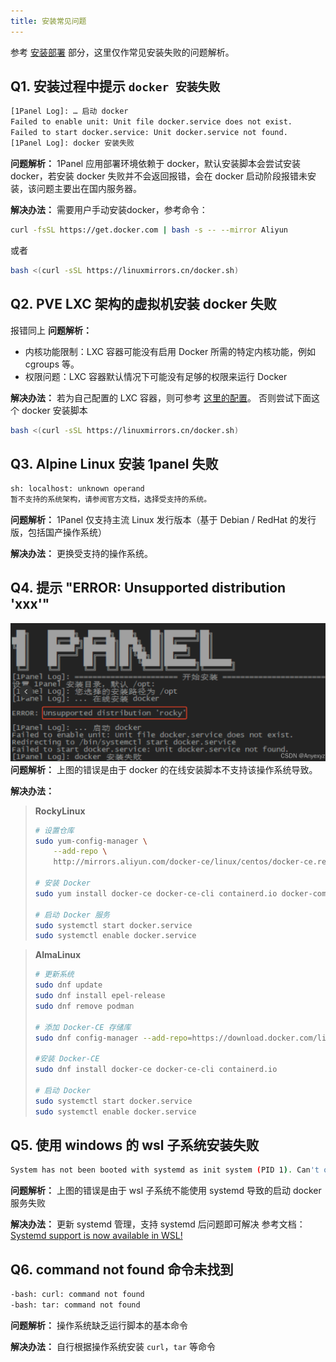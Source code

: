 ```yaml
---
title: 安装常见问题
---
```


参考 [安装部署](/docs/installation/) 部分，这里仅作常见安装失败的问题解析。

## Q1. 安装过程中提示 `docker 安装失败`
```bash
[1Panel Log]: … 启动 docker
Failed to enable unit: Unit file docker.service does not exist.
Failed to start docker.service: Unit docker.service not found.
[1Panel Log]: docker 安装失败
```
**问题解析：**
1Panel 应用部署环境依赖于 docker，默认安装脚本会尝试安装 docker，若安装 docker 失败并不会返回报错，会在 docker 启动阶段报错未安装，该问题主要出在国内服务器。

**解决办法：**
需要用户手动安装docker，参考命令：
```bash
curl -fsSL https://get.docker.com | bash -s -- --mirror Aliyun
```
或者
```bash
bash <(curl -sSL https://linuxmirrors.cn/docker.sh)
```

## Q2. PVE LXC 架构的虚拟机安装 docker 失败
报错同上
**问题解析：**
- 内核功能限制：LXC 容器可能没有启用 Docker 所需的特定内核功能，例如 cgroups 等。
- 权限问题：LXC 容器默认情况下可能没有足够的权限来运行 Docker

**解决办法：**
若为自己配置的 LXC 容器，则可参考 [这里的配置](https://www.anye.xyz/archives/1700913888051#pve-lxc-%E8%BF%90%E8%A1%8C-docker)。
否则尝试下面这个 docker 安装脚本
```bash
bash <(curl -sSL https://linuxmirrors.cn/docker.sh)
```
## Q3. Alpine Linux 安装 1panel 失败
```bash
sh: localhost: unknown operand
暂不支持的系统架构，请参阅官方文档，选择受支持的系统。
```
**问题解析：**
1Panel 仅支持主流 Linux 发行版本（基于 Debian / RedHat 的发行版，包括国产操作系统）

**解决办法：**
更换受支持的操作系统。

## Q4. 提示 "ERROR: Unsupported distribution 'xxx'"
![](./img/image1.png)
**问题解析：**
上图的错误是由于 docker 的在线安装脚本不支持该操作系统导致。

**解决办法：**

> **RockyLinux**
> 
> ```bash
> # 设置仓库
> sudo yum-config-manager \
>     --add-repo \
>     http://mirrors.aliyun.com/docker-ce/linux/centos/docker-ce.repo
>     
> # 安装 Docker
> sudo yum install docker-ce docker-ce-cli containerd.io docker-compose-plugin
>
> # 启动 Docker 服务
> sudo systemctl start docker.service
> sudo systemctl enable docker.service
>    ```

> **AlmaLinux**
>
> ```bash
> # 更新系统
> sudo dnf update
> sudo dnf install epel-release
> sudo dnf remove podman
> 
> # 添加 Docker-CE 存储库
> sudo dnf config-manager --add-repo=https://download.docker.com/linux/centos/docker-ce.repo
>
> #安装 Docker-CE
> sudo dnf install docker-ce docker-ce-cli containerd.io
>
> # 启动 Docker
> sudo systemctl start docker.service
> sudo systemctl enable docker.service
> ```

## Q5. 使用 windows 的 wsl 子系统安装失败
```bash
System has not been booted with systemd as init system (PID 1). Can't operate. Failed to connect to bus: Host is down
```
**问题解析：**
上图的错误是由于 wsl 子系统不能使用 systemd 导致的启动 docker 服务失败

**解决办法：**
更新 systemd 管理，支持 systemd 后问题即可解决
参考文档：[Systemd support is now available in WSL!](https://devblogs.microsoft.com/commandline/systemd-support-is-now-available-in-wsl/)

## Q6. command not found 命令未找到
```bash
-bash: curl: command not found
-bash: tar: command not found
```
**问题解析：**
操作系统缺乏运行脚本的基本命令

**解决办法：**
自行根据操作系统安装 `curl`，`tar` 等命令